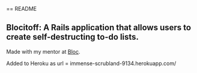 == README

## Blocitoff: A Rails application that allows users to create self-destructing to-do lists. 

Made with my mentor at [Bloc](http://bloc.io).

Added to Heroku as url = immense-scrubland-9134.herokuapp.com/